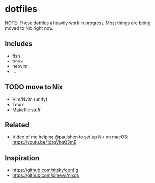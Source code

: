 # dotfiles

NOTE: These dotfiles a heavily work in progress. Most things are being moved to Nix right now.

## Includes

- fish
- tmux
- neovim
- ...

## TODO move to Nix

- Vim/Nvim (unify)
- Tmux
- Makefile stuff

## Related

- Video of me helping @paulshen to set up Nix on macOS: https://youtu.be/1dzgVkgQ5mE

## Inspiration

- https://github.com/nitsky/config
- https://github.com/pimeys/nixos

